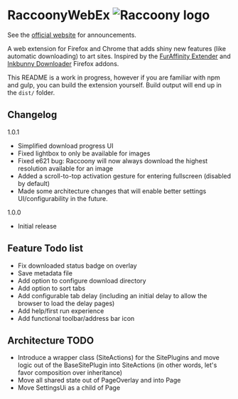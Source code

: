 # RaccoonyWebEx ![Raccoony logo][logo]

See the [official website][website] for announcements.

A web extension for Firefox and Chrome that adds shiny new features (like automatic downloading) to art sites. 
Inspired by the [FurAffinity Extender](https://andrewneo.github.io/faextender/) and [Inkbunny Downloader](http://www.humbird0.com/#/addons/inkbunny_downloader) Firefox addons.

This README is a work in progress, however if you are familiar with npm and gulp, you can build the extension yourself. 
Build output will end up in the `dist/` folder.

## Changelog

1.0.1
- Simplified download progress UI
- Fixed lightbox to only be available for images
- Fixed e621 bug: Raccoony will now always download the highest resolution available for an image
- Added a scroll-to-top activation gesture for entering fullscreen (disabled by default)
- Made some architecture changes that will enable better settings UI/configurability in the future.

1.0.0
- Initial release

## Feature Todo list 

- Fix downloaded status badge on overlay 
- Save metadata file
- Add option to configure download directory
- Add option to sort tabs
- Add configurable tab delay (including an initial delay to allow the browser to load the delay pages)
- Add help/first run experience
- Add functional toolbar/address bar icon

## Architecture TODO
- Introduce a wrapper class (SiteActions) for the SitePlugins and move logic out of the BaseSitePlugin into SiteActions (in other words, let's favor composition over inheritance)
- Move all shared state out of PageOverlay and into Page
- Move SettingsUi as a child of Page

[logo]: https://github.com/Simon-Tesla/RaccoonyWebEx/raw/master/src/icon-64.png
[logoauthor]: https://twitter.com/ScruffKerfluff
[website]: http://raccoony.thornvalley.com